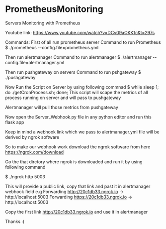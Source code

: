 # PrometheusMonitoring
Servers Monitoring with Prometheus

Youtube link: https://www.youtube.com/watch?v=DCv09aOKK1c&t=297s 

Commands:
First of all run prometheus server
Command to run Prometheus
$ ./prometheus --config.file=prometheus.yml

Then run alertmanager
Command to run alertmanager
$ ./alertmanager --config.file=alertmanager.yml

Then run pushgateway on servers
Command to run pshgateway
$ ./pushgateway

Now Run the Script on Server by using following commnad
$ while sleep 1; do ./getCronProcess.sh; done;
This script will scape the metrics of all process running on server and will pass to pushgateway

Alertmanager will pull those metrics from pushgateway

Now open the Server_Webhook.py file in any python editor and run this flask app

Keep in mind a webhook link which we pass to alertmanager.yml file will be derived by ngrok software

So to make our webhook work download the ngrok software from here https://ngrok.com/download 

Go the that dirctory where ngrok is downloaded and run it by using following command

$ ./ngrok http 5003

This will provide a public link, copy that link and past it in alertmanager webhook field
e.g
Forwarding                    http://20c1db33.ngrok.io -> http://localhost:5003 
Forwarding                    https://20c1db33.ngrok.io -> http://localhost:5003

Copy the first link  http://20c1db33.ngrok.io and use it in alertmanager

Thanks 
:)
